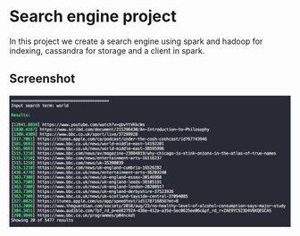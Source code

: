 # Search engine project

In this project we create a search engine using spark and hadoop for indexing, cassandra for storage and a client in spark.

## Screenshot

![screenshot](ScreenShot.png)
